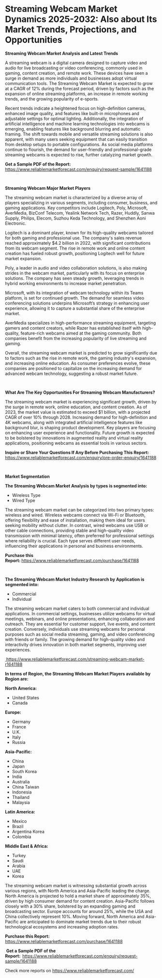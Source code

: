 <p><h1>Streaming Webcam Market Dynamics 2025-2032: Also about Its Market Trends, Projections, and Opportunities</h1></p><p><strong>Streaming Webcam Market Analysis and Latest Trends</strong></p>
<p><p>A streaming webcam is a digital camera designed to capture video and audio for live broadcasting or video conferencing, commonly used in gaming, content creation, and remote work. These devices have seen a surge in demand as more individuals and businesses adopt virtual communication tools. The Streaming Webcam Market is expected to grow at a CAGR of 12% during the forecast period, driven by factors such as the expansion of online streaming platforms, an increase in remote working trends, and the growing popularity of e-sports.</p><p>Recent trends indicate a heightened focus on high-definition cameras, enhanced image quality, and features like built-in microphones and adjustable settings for optimal lighting. Additionally, the integration of artificial intelligence and machine learning technologies into webcams is emerging, enabling features like background blurring and automatic framing. The shift towards mobile and versatile streaming solutions is also apparent, with many users seeking equipment that can easily transition from desktop setups to portable configurations. As social media platforms continue to flourish, the demand for user-friendly and professional-grade streaming webcams is expected to rise, further catalyzing market growth.</p></p>
<p><strong>Get a Sample PDF of the Report:&nbsp;</strong> <a href="https://www.reliablemarketforecast.com/enquiry/request-sample/1641188?utm_campaign=3521&utm_medium=2&utm_source=Github&utm_content=ia&utm_term=05042025&utm_id=streaming-webcam">https://www.reliablemarketforecast.com/enquiry/request-sample/1641188</a></p>
<p>&nbsp;</p>
<p><strong>Streaming Webcam Major Market Players</strong></p>
<p><p>The streaming webcam market is characterized by a diverse array of players specializing in various segments, including consumer, business, and gaming applications. Key competitors include Logitech, Poly, Microsoft, AverMedia, BizConf Telecom, Yealink Network Tech, Razer, Huddly, Sanwa Supply, Philips, Elecom, Suzhou Keda Technology, and Shenzhen Aoni Electronic.</p><p>Logitech is a dominant player, known for its high-quality webcams tailored for both gaming and professional use. The company's sales revenue reached approximately $4.2 billion in 2022, with significant contributions from its webcam segment. The rise in remote work and online content creation has fueled robust growth, positioning Logitech well for future market expansion.</p><p>Poly, a leader in audio and video collaboration solutions, is also making strides in the webcam market, particularly with its focus on enterprise solutions. The company has seen steady growth, leveraging trends in hybrid working environments to increase market penetration.</p><p>Microsoft, with its integration of webcam technology within its Teams platform, is set for continued growth. The demand for seamless video conferencing solutions underpins Microsoft’s strategy in enhancing user experience, allowing it to capture a substantial share of the enterprise market.</p><p>AverMedia specializes in high-performance streaming equipment, targeting gamers and content creators, while Razer has established itself with high-quality, feature-rich webcams aimed at the gaming community. Both companies benefit from the increasing popularity of live streaming and gaming.</p><p>Overall, the streaming webcam market is predicted to grow significantly due to factors such as the rise in remote work, the gaming industry's expansion, and increasing online education. As consumer preferences evolve, these companies are positioned to capitalize on the increasing demand for advanced webcam technology, suggesting a robust market future.</p></p>
<p>&nbsp;</p>
<p><strong>What Are The Key Opportunities For Streaming Webcam Manufacturers?</strong></p>
<p><p>The streaming webcam market is experiencing significant growth, driven by the surge in remote work, online education, and content creation. As of 2023, the market value is estimated to exceed $1 billion, with a projected CAGR of over 10% through 2028. Increasing demand for high-definition and 4K webcams, along with integrated artificial intelligence features like background blur, is shaping product development. Key players are focusing on enhancing user experience and functionality. Future growth is expected to be bolstered by innovations in augmented reality and virtual reality applications, positioning webcams as essential tools in various sectors.</p></p>
<p><strong>Inquire or Share Your Questions If Any Before Purchasing This Report:</strong> <a href="https://www.reliablemarketforecast.com/enquiry/pre-order-enquiry/1641188?utm_campaign=3521&utm_medium=2&utm_source=Github&utm_content=ia&utm_term=05042025&utm_id=streaming-webcam">https://www.reliablemarketforecast.com/enquiry/pre-order-enquiry/1641188</a></p>
<p>&nbsp;</p>
<p><strong>Market Segmentation</strong></p>
<p><strong>The Streaming Webcam Market Analysis by types is segmented into:</strong></p>
<p><ul><li>Wireless Type</li><li>Wired Type</li></ul></p>
<p><p>The streaming webcam market can be categorized into two primary types: wireless and wired. Wireless webcams connect via Wi-Fi or Bluetooth, offering flexibility and ease of installation, making them ideal for users seeking mobility without clutter. In contrast, wired webcams use USB or other cable connections, providing stable and high-quality video transmission with minimal latency, often preferred for professional settings where reliability is crucial. Each type serves different user needs, influencing their applications in personal and business environments.</p></p>
<p><strong>Purchase this Report:&nbsp;</strong><a href="https://www.reliablemarketforecast.com/purchase/1641188?utm_campaign=3521&utm_medium=2&utm_source=Github&utm_content=ia&utm_term=05042025&utm_id=streaming-webcam">https://www.reliablemarketforecast.com/purchase/1641188</a></p>
<p>&nbsp;</p>
<p><strong>The Streaming Webcam Market Industry Research by Application is segmented into:</strong></p>
<p><ul><li>Commercial</li><li>Individual</li></ul></p>
<p><p>The streaming webcam market caters to both commercial and individual applications. In commercial settings, businesses utilize webcams for virtual meetings, webinars, and online presentations, enhancing collaboration and outreach. They are essential for customer support, live events, and content creation. Conversely, individuals use streaming webcams for personal purposes such as social media streaming, gaming, and video conferencing with friends or family. The growing demand for high-quality video and interactivity drives innovation in both market segments, improving user experiences.</p></p>
<p><a href="https://www.reliablemarketforecast.com/streaming-webcam-market-r1641188?utm_campaign=3521&utm_medium=2&utm_source=Github&utm_content=ia&utm_term=05042025&utm_id=streaming-webcam">&nbsp;https://www.reliablemarketforecast.com/streaming-webcam-market-r1641188</a></p>
<p><strong>In terms of Region, the Streaming Webcam Market Players available by Region are:</strong></p>
<p>
    <p> <strong> North America: </strong>
        <ul>
            <li>United States</li>
            <li>Canada</li>
        </ul>
        </p> 
    <p> <strong> Europe: </strong>
        <ul>
            <li>Germany</li>
            <li>France</li>
            <li>U.K.</li>
            <li>Italy</li>
            <li>Russia</li>
        </ul>
        </p> 
    <p> <strong> Asia-Pacific: </strong>
        <ul>
            <li>China</li>
            <li>Japan</li>
            <li>South Korea</li>
            <li>India</li>
            <li>Australia</li>
            <li>China Taiwan</li>
            <li>Indonesia</li>
            <li>Thailand</li>
            <li>Malaysia</li>
        </ul>
        </p> 
    <p> <strong> Latin America: </strong>
        <ul>
            <li>Mexico</li>
            <li>Brazil</li>
            <li>Argentina Korea</li>
            <li>Colombia</li>
        </ul>
        </p> 
    <p> <strong> Middle East & Africa: </strong>
        <ul>
            <li>Turkey</li>
            <li>Saudi</li>
            <li>Arabia</li>
            <li>UAE</li>
            <li>Korea</li>
        </ul>
    </p>
    </p>
<p><p>The streaming webcam market is witnessing substantial growth across various regions, with North America and Asia-Pacific leading the charge. North America is projected to hold a market share of approximately 35%, driven by high consumer demand for content creation. Asia-Pacific follows closely with a 30% share, bolstered by an expanding gaming and broadcasting sector. Europe accounts for around 25%, while the USA and China collectively represent 10%. Moving forward, North America and Asia-Pacific are anticipated to dominate market trends due to their robust technological ecosystems and increasing adoption rates.</p></p>
<p><strong>Purchase this Report: </strong><a href="https://www.reliablemarketforecast.com/purchase/1641188?utm_campaign=3521&utm_medium=2&utm_source=Github&utm_content=ia&utm_term=05042025&utm_id=streaming-webcam">https://www.reliablemarketforecast.com/purchase/1641188</a></p>
<p>&nbsp;<strong>Get a Sample PDF of the Report:&nbsp;&nbsp;</strong><a href="https://www.reliablemarketforecast.com/enquiry/request-sample/1641188?utm_campaign=3521&utm_medium=2&utm_source=Github&utm_content=ia&utm_term=05042025&utm_id=streaming-webcam">https://www.reliablemarketforecast.com/enquiry/request-sample/1641188</a></p>
<p><strong></strong></p>
<p>Check more reports on <a href="https://www.reliablemarketforecast.com/?utm_campaign=3521&utm_medium=2&utm_source=Github&utm_content=ia&utm_term=05042025&utm_id=streaming-webcam">https://www.reliablemarketforecast.com/</a></p>